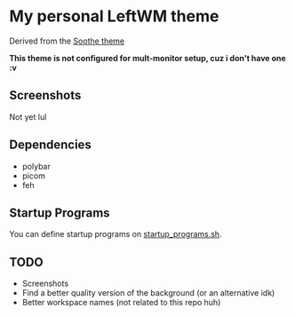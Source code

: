 # My personal LeftWM theme

Derived from the [Soothe theme](https://github.com/b4skyx/leftwm-soothe)

**This theme is not configured for mult-monitor setup, cuz i don't have one :v**

## Screenshots

Not yet lul

## Dependencies

- polybar
- picom
- feh

## Startup Programs

You can define startup programs on [startup\_programs.sh](./startup_programs.sh).

## TODO

- Screenshots
- Find a better quality version of the background (or an alternative idk)
- Better workspace names (not related to this repo huh)
